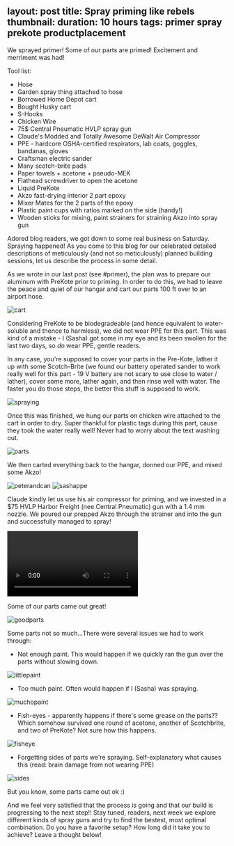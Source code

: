 layout: post
title: Spray priming like rebels
thumbnail: 
duration: 10 hours
tags: primer spray prekote productplacement
---

We sprayed primer! Some of our parts are primed! Excitement and merriment was had!


Tool list:
 -  Hose
 -  Garden spray thing attached to hose
 -  Borrowed Home Depot cart
 -  Bought Husky cart
 -  S-Hooks
 -  Chicken Wire
 -  75$ Central Pneumatic HVLP spray gun
 -  Claude's Modded and Totally Awesome DeWalt Air Compressor 
 -  PPE - hardcore OSHA-certified respirators, lab coats, goggles, bandanas, gloves
 -  Craftsman electric sander
 -  Many scotch-brite pads
 -  Paper towels + acetone + pseudo-MEK
 -  Flathead screwdriver to open the acetone
 -  Liquid PreKote
 -  Akzo fast-drying interior 2 part epoxy
 -  Mixer Mates for the 2 parts of the epoxy
 -  Plastic paint cups with ratios marked on the side (handy!)
 -  Wooden sticks for mixing, paint strainers for straining Akzo into spray gun

Adored blog readers, we got down to some real business on Saturday. Spraying happened! As you come to this blog for our celebrated detailed descriptions of meticulously (and not so meticulously) planned building sessions, let us describe the process in some detail.

As we wrote in our last post (see #primer), the plan was to prepare our aluminum with PreKote prior to priming. In order to do this, we had to leave the peace and quiet of our hangar and cart our parts 100 ft over to an airport hose.


![cart](/images/spraying_01_cart.jpg)

Considering PreKote to be biodegradeable (and hence equivalent to water-soluble and thence to harmless), we did not wear PPE for this part. This was kind of a mistake - I (Sasha) got some in my eye and its been swollen for the last two days, so *do* wear PPE, gentle readers.

In any case, you're supposed to cover your parts in the Pre-Kote, lather it up with some Scotch-Brite (we found our battery operated sander to work really well for this part - 19 V battery are not scary to use close to water / lather), cover some more, lather again, and then rinse well with water. The faster you do those steps, the better this stuff is supposed to work.

![spraying](/images/spraying_02_spray_prekote.jpg)

Once this was finished, we hung our parts on chicken wire attached to the cart in order to dry. Super thankful for plastic tags during this part, cause they took the water really well! Never had to worry about the text washing out.

![parts](/images/spraying_05_airdry.jpg)

We then carted everything back to the hangar, donned our PPE, and mixed some Akzo!

![peterandcan](/images/spraying_15_peter_opens_the_can.jpg)
![sashappe](/images/spraying_07_sasha_in_ppe.jpg)

Claude kindly let us use his air compressor for priming, and we invested in a $75 HVLP Harbor Freight (nee Central Pneumatic) gun with a 1.4 mm nozzle. We poured our prepped Akzo through the strainer and into the gun and successfully managed to spray!

![sprayingvideo](/images/spraying_06_sasha_spraying.mp4)

Some of our parts came out great!

![goodparts](/images/spraying_08_good_parts.jpg)

Some parts not so much...There were several issues we had to work through:

 - Not enough paint. This would happen if we quickly ran the gun over the parts without slowing down.

 ![littlepaint](/images/spraying_10_too_little_paint.jpg)

 - Too much paint. Often would happen if I (Sasha) was spraying.

 ![muchopaint](/images/spraying_09_too_much_paint.jpg)

 - Fish-eyes - apparently happens if there's some grease on the parts?? Which somehow survived one round of acetone, another of Scotchbrite, and two of PreKote? Not sure how this happens.

![fisheye](/images/spraying_12_fisheye.jpg)

 - Forgetting sides of parts we're spraying. Self-explanatory what causes this (read: brain damage from not wearing PPE)

![sides](/images/spraying_11_forgot_sides.jpg)

But you know, some parts came out ok :)

And we feel very satisfied that the process is going and that our build is progressing to the next step!! Stay tuned, readers, next week we explore different kinds of spray guns and try to find the bestest, most optimal combination. Do you have a favorite setup? How long did it take you to achieve? Leave a thought below!
